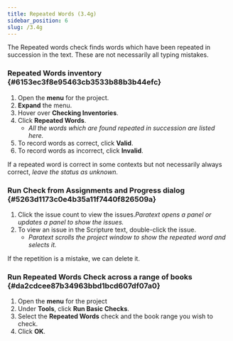 ```yaml
---
title: Repeated Words (3.4g)
sidebar_position: 6
slug: /3.4g
---
```




The Repeated words check finds words which have been repeated in succession in the text. These are not necessarily all typing mistakes.


### Repeated Words inventory[](https://manual.paratext.org/Video-summaries/Stage-3/3.4-Checks/3.4g#repeated-words-inventory) {#6153ec3f8e95463cb3533b88b3b44efc}

1. Open the **menu** for the project.
1. **Expand** the menu.
1. Hover over **Checking Inventories**.
1. Click **Repeated Words**.
	- _All the words which are found repeated in succession are listed here._
1. To record words as correct, click **Valid**.
1. To record words as incorrect, click **Invalid**.

If a repeated word is correct in some contexts but not necessarily always correct, _leave the status as unknown._


### Run Check from Assignments and Progress dialog[](https://manual.paratext.org/Video-summaries/Stage-3/3.4-Checks/3.4g#run-check-from-assignments-and-progress-dialog) {#5263d1173c0e4b35a11f7440f826509a}

1. Click the issue count to view the issues._Paratext opens a panel or updates a panel to show the issues._
1. To view an issue in the Scripture text, double-click the issue.
	- _Paratext scrolls the project window to show the repeated word and selects it._

If the repetition is a mistake, we can delete it.


### Run Repeated Words Check across a range of books[](https://manual.paratext.org/Video-summaries/Stage-3/3.4-Checks/3.4g#run-repeated-words-check-across-a-range-of-books) {#da2cdcee87b34963bbd1bcd607df07a0}

1. Open the **menu** for the project
1. Under **Tools**, click **Run Basic Checks**.
1. Select the **Repeated Words** check and the book range you wish to check.
1. Click **OK**.
